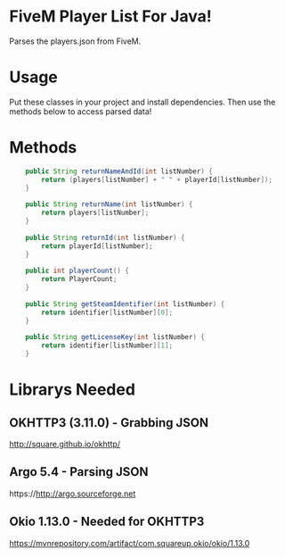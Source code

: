 # FiveM Player List For Java!
Parses the players.json from FiveM.

# Usage
Put these classes in your project and install dependencies.
Then use the methods below to access parsed data!

# Methods
```Java	
	public String returnNameAndId(int listNumber) {
		return (players[listNumber] + " " + playerId[listNumber]);
	}
	
	public String returnName(int listNumber) {
		return players[listNumber];
	}
	
	public String returnId(int listNumber) {
		return playerId[listNumber];
	}
	
	public int playerCount() {
		return PlayerCount;
	}
	
	public String getSteamIdentifier(int listNumber) {
		return identifier[listNumber][0];
	}
	
	public String getLicenseKey(int listNumber) {
		return identifier[listNumber][1];
	}
```

# Librarys Needed
## OKHTTP3 (3.11.0) - Grabbing JSON
http://square.github.io/okhttp/
## Argo 5.4 - Parsing JSON
https://http://argo.sourceforge.net
## Okio 1.13.0 - Needed for OKHTTP3
https://mvnrepository.com/artifact/com.squareup.okio/okio/1.13.0
